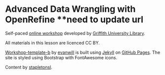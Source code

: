 # Advanced Data Wrangling with OpenRefine **need to update url
Self-paced [online workshop]() developed by [Griffith University Library](https://www.griffith.edu.au/library).

All materials in this lesson are licenced CC BY.

[Workshop-template-b](https://github.com/evanwill/workshop-template-b) by [evanwill](https://github.com/evanwill) is built using [Jekyll](https://jekyllrb.com/) on [GitHub Pages](https://pages.github.com/). The site is styled using Bootstrap with FontAwesome icons.

Content by [stapletonsl](https://github.com/stapletonsl).
